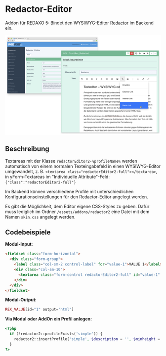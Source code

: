 Redactor-Editor
===============

Addon für REDAXO 5: Bindet den WYSIWYG-Editor [Redactor](http://imperavi.com/redactor/) im Backend ein.

![Screenshot](https://raw.githubusercontent.com/FriendsOfREDAXO/redactor2/assets/redactor2.png)

## Beschreibung

Textareas mit der Klasse `redactorEditor2-%profileName%` werden automatisch von einem normalen Texteingabefeld in einen WYSIWYG-Editor umgewandelt, z. B. `<textarea class="redactorEditor2-full"></textarea>`, in yForm-Textareas im "Individuelle Attribute"-Feld: `{"class":"redactorEditor2-full"}`

Im Backend können verschiedene Profile mit unterschiedlichen Konfigurationseinstellungen für den Redactor-Editor angelegt werden.

Es gibt die Möglichkeit, dem Editor eigene CSS-Styles zu geben. Dafür muss lediglich im Ordner `/assets/addons/redactor2` eine Datei mit dem Namen `skin.css` angelegt werden.

## Codebeispiele

__Modul-Input:__

```html
<fieldset class="form-horizontal">
  <div class="form-group">
    <label class="col-sm-2 control-label" for="value-1">VALUE 1</label>
    <div class="col-sm-10">
      <textarea class="form-control redactorEditor2-full" id="value-1" name="REX_INPUT_VALUE[1]">REX_VALUE[1]</textarea>
    </div>
  </div>
</fieldset>
```

__Modul-Output:__

```php
REX_VALUE[id="1" output="html"]
```

__Via Modul oder AddOn ein Profil anlegen:__

```php
<?php
  if (!redactor2::profileExists('simple')) {
    redactor2::insertProfile('simple', $description = '', $minheight = '300', $maxheight = '800', $urltype = 'relative', $characterlimit = 0, $toolbarfixed = 0, $shortcuts = 0, $linkify = 1, $redactorPlugins = '', $redactorCustomPlugins = '');
  }
?>
```
